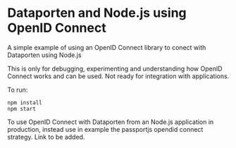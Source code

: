 # Dataporten and Node.js using OpenID Connect


A simple example of using an OpenID Connect library to conect with Dataporten using Node.js

This is only for debugging, experimenting and understanding how OpenID Connect works and can be used. Not ready for integration with applications.

To run:

```
npm install
npm start
```


To use OpenID Connect with  Dataporten from an Node.js application in production, instead use in example the passportjs opendid connect strategy. Link to be added.
